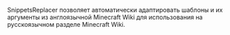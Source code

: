 SnippetsReplacer позволяет автоматически адаптировать шаблоны и их аргументы из англоязычной Minecraft Wiki для использования на русскоязычном разделе Minecraft Wiki.
